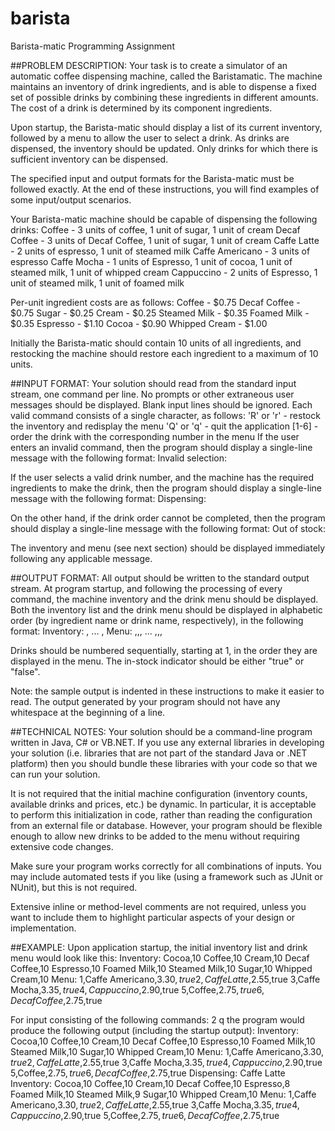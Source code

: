 # barista

Barista-matic Programming Assignment


##PROBLEM DESCRIPTION:
Your task is to create a simulator of an automatic coffee dispensing machine, called the Baristamatic.
The machine maintains an inventory of drink ingredients, and is able to dispense a fixed set of
possible drinks by combining these ingredients in different amounts. The cost of a drink is determined
by its component ingredients.

Upon startup, the Barista-matic should display a list of its current inventory, followed by a menu to
allow the user to select a drink. As drinks are dispensed, the inventory should be updated. Only
drinks for which there is sufficient inventory can be dispensed.

The specified input and output formats for the Barista-matic must be followed exactly. At the end of
these instructions, you will find examples of some input/output scenarios.

Your Barista-matic machine should be capable of dispensing the following drinks:
	Coffee - 3 units of coffee, 1 unit of sugar, 1 unit of cream
	Decaf Coffee - 3 units of Decaf Coffee, 1 unit of sugar, 1 unit of cream
	Caffe Latte - 2 units of espresso, 1 unit of steamed milk
	Caffe Americano - 3 units of espresso
	Caffe Mocha - 1 units of Espresso, 1 unit of cocoa, 1 unit of steamed milk, 1 unit of whipped cream
	Cappuccino - 2 units of Espresso, 1 unit of steamed milk, 1 unit of foamed milk

Per-unit ingredient costs are as follows:
	Coffee - $0.75
	Decaf Coffee - $0.75
	Sugar - $0.25
	Cream - $0.25
	Steamed Milk - $0.35
	Foamed Milk - $0.35
	Espresso - $1.10
	Cocoa - $0.90
	Whipped Cream - $1.00

Initially the Barista-matic should contain 10 units of all ingredients, and restocking the machine
should restore each ingredient to a maximum of 10 units.


##INPUT FORMAT:
Your solution should read from the standard input stream, one command per line. No prompts or
other extraneous user messages should be displayed. Blank input lines should be ignored.
Each valid command consists of a single character, as follows:
	'R' or 'r' - restock the inventory and redisplay the menu
	'Q' or 'q' - quit the application
	[1-6] - order the drink with the corresponding number in the menu
If the user enters an invalid command, then the program should display a single-line message with the
following format:
	Invalid selection: <characters that were entered>

If the user selects a valid drink number, and the machine has the required ingredients to make the
drink, then the program should display a single-line message with the following format:
	Dispensing: <drink name>

On the other hand, if the drink order cannot be completed, then the program should display a
single-line message with the following format:
	Out of stock: <drink name>

The inventory and menu (see next section) should be displayed immediately following any applicable
message.


##OUTPUT FORMAT:
All output should be written to the standard output stream. At program startup, and following the
processing of every command, the machine inventory and the drink menu should be displayed. Both
the inventory list and the drink menu should be displayed in alphabetic order (by ingredient name or
drink name, respectively), in the following format:
	Inventory:
		<ingredient name>,<quantity in inventory>
		...
		<ingredient name>,<quantity in inventory>
	Menu:
		<drink number>,<drink name>,<cost>,<in-stock>
		...
		<drink number>,<drink name>,<cost>,<in-stock>

Drinks should be numbered sequentially, starting at 1, in the order they are displayed in the menu. The
in-stock indicator should be either "true" or "false".

Note: the sample output is indented in these instructions to make it easier to read. The output
generated by your program should not have any whitespace at the beginning of a line.

##TECHNICAL NOTES:
Your solution should be a command-line program written in Java, C# or VB.NET. If you use any
external libraries in developing your solution (i.e. libraries that are not part of the standard Java or
.NET platform) then you should bundle these libraries with your code so that we can run your
solution.

It is not required that the initial machine configuration (inventory counts, available drinks and prices,
etc.) be dynamic. In particular, it is acceptable to perform this initialization in code, rather than
reading the configuration from an external file or database. However, your program should be flexible
enough to allow new drinks to be added to the menu without requiring extensive code changes.

Make sure your program works correctly for all combinations of inputs. You may include automated
tests if you like (using a framework such as JUnit or NUnit), but this is not required.

Extensive inline or method-level comments are not required, unless you want to include them to
highlight particular aspects of your design or implementation.

##EXAMPLE:
Upon application startup, the initial inventory list and drink menu would look like this:
	Inventory:
		Cocoa,10
		Coffee,10
		Cream,10
		Decaf Coffee,10
		Espresso,10
		Foamed Milk,10
		Steamed Milk,10
		Sugar,10
		Whipped Cream,10
	Menu:
		1,Caffe Americano,$3.30,true
		2,Caffe Latte,$2.55,true
		3,Caffe Mocha,$3.35,true
		4,Cappuccino,$2.90,true
		5,Coffee,$2.75,true
		6,Decaf Coffee,$2.75,true

For input consisting of the following commands:
	2
	q
the program would produce the following output (including the startup output):
	Inventory:
		Cocoa,10
		Coffee,10
		Cream,10
		Decaf Coffee,10
		Espresso,10
		Foamed Milk,10
		Steamed Milk,10
		Sugar,10
		Whipped Cream,10
	Menu:
		1,Caffe Americano,$3.30,true
		2,Caffe Latte,$2.55,true
		3,Caffe Mocha,$3.35,true
		4,Cappuccino,$2.90,true
		5,Coffee,$2.75,true
		6,Decaf Coffee,$2.75,true
	Dispensing: Caffe Latte
		Inventory:
		Cocoa,10
		Coffee,10
		Cream,10
		Decaf Coffee,10
		Espresso,8
		Foamed Milk,10
		Steamed Milk,9
		Sugar,10
		Whipped Cream,10
	Menu:
		1,Caffe Americano,$3.30,true
		2,Caffe Latte,$2.55,true
		3,Caffe Mocha,$3.35,true
		4,Cappuccino,$2.90,true
		5,Coffee,$2.75,true
		6,Decaf Coffee,$2.75,true
